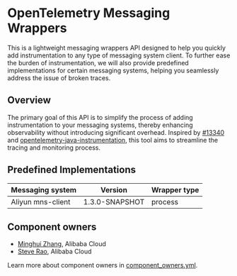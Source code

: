 # OpenTelemetry Messaging Wrappers

This is a lightweight messaging wrappers API designed to help you quickly add instrumentation to any
type of messaging system client. To further ease the burden of instrumentation, we will also provide
predefined implementations for certain messaging systems, helping you seamlessly address the issue 
of broken traces.

## Overview

The primary goal of this API is to simplify the process of adding instrumentation to your messaging 
systems, thereby enhancing observability without introducing significant overhead. Inspired by 
[#13340](https://github.com/open-telemetry/opentelemetry-java-instrumentation/issues/13340) and 
[opentelemetry-java-instrumentation](https://github.com/open-telemetry/opentelemetry-java-instrumentation/blob/main/instrumentation-api-incubator/src/main/java/io/opentelemetry/instrumentation/api/incubator/semconv/messaging/MessagingAttributesExtractor.java), 
this tool aims to streamline the tracing and monitoring process.

## Predefined Implementations

| Messaging system  | Version        | Wrapper type |
|-------------------|----------------|--------------|
| Aliyun mns-client | 1.3.0-SNAPSHOT | process      |

## Component owners

- [Minghui Zhang](https://github.com/Cirilla-zmh), Alibaba Cloud
- [Steve Rao](https://github.com/steverao), Alibaba Cloud

Learn more about component owners in [component_owners.yml](../.github/component_owners.yml).
